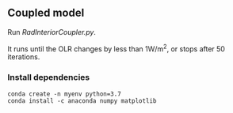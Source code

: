 ## Coupled model

Run *RadInteriorCoupler.py*.

It runs until the OLR changes by less than 1W/m<sup>2</sup>, or stops after 50 iterations.

### Install dependencies

```
conda create -n myenv python=3.7
conda install -c anaconda numpy matplotlib
```

